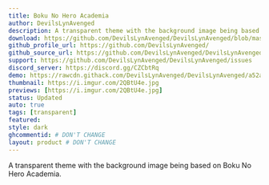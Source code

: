 ```yaml
---
title: Boku No Hero Academia
author: DevilsLynAvenged
description: A transparent theme with the background image being based on Boku No Hero Academia.
download: https://github.com/DevilsLynAvenged/DevilsLynAvenged/blob/master/Theme_Group_2/BokuNoHeroAcademia.theme.css
github_profile_url: https://github.com/DevilsLynAvenged/
github_source_url: https://github.com/DevilsLynAvenged/DevilsLynAvenged/blob/master/Theme_Group_2/BokuNoHeroAcademia.theme.css
support: https://github.com/DevilsLynAvenged/DevilsLynAvenged/issues
discord_server: https://discord.gg/CZCbtRq
demo: https://rawcdn.githack.com/DevilsLynAvenged/DevilsLynAvenged/a52a7fe6798ccccf2c496e8cb67194fae22a093b/Theme_Group_2/BokuNoHeroAcademia.theme.css
thumbnail: https://i.imgur.com/2QBtU4e.jpg
previews: [https://i.imgur.com/2QBtU4e.jpg]
status: Updated
auto: true
tags: [transparent]
featured:
style: dark
ghcommentid: # DON'T CHANGE
layout: product # DON'T CHANGE
---
```

A transparent theme with the background image being based on Boku No Hero Academia.